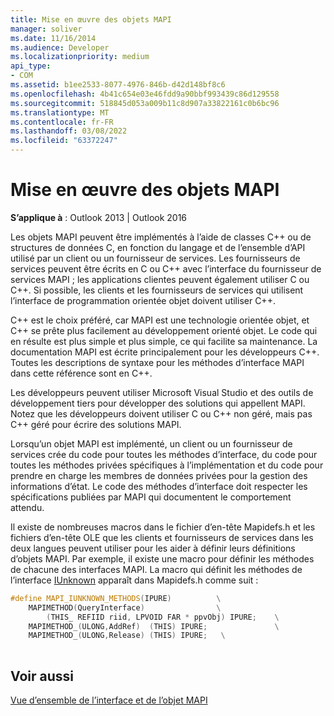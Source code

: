 ```yaml
---
title: Mise en œuvre des objets MAPI
manager: soliver
ms.date: 11/16/2014
ms.audience: Developer
ms.localizationpriority: medium
api_type:
- COM
ms.assetid: b1ee2533-8077-4976-846b-d42d148bf8c6
ms.openlocfilehash: 4b41c654e03e46fdd9a90bbf993439c86d129558
ms.sourcegitcommit: 518845d053a009b11c8d907a33822161c0b6bc96
ms.translationtype: MT
ms.contentlocale: fr-FR
ms.lasthandoff: 03/08/2022
ms.locfileid: "63372247"
---
```

# <a name="implementing-mapi-objects"></a>Mise en œuvre des objets MAPI

  
  
**S’applique à** : Outlook 2013 | Outlook 2016 
  
Les objets MAPI peuvent être implémentés à l’aide de classes C++ ou de structures de données C, en fonction du langage et de l’ensemble d’API utilisé par un client ou un fournisseur de services. Les fournisseurs de services peuvent être écrits en C ou C++ avec l’interface du fournisseur de services MAPI ; les applications clientes peuvent également utiliser C ou C++. Si possible, les clients et les fournisseurs de services qui utilisent l’interface de programmation orientée objet doivent utiliser C++. 
  
C++ est le choix préféré, car MAPI est une technologie orientée objet, et C++ se prête plus facilement au développement orienté objet. Le code qui en résulte est plus simple et plus simple, ce qui facilite sa maintenance. La documentation MAPI est écrite principalement pour les développeurs C++. Toutes les descriptions de syntaxe pour les méthodes d’interface MAPI dans cette référence sont en C++.
  
Les développeurs peuvent utiliser Microsoft Visual Studio et des outils de développement tiers pour développer des solutions qui appellent MAPI. Notez que les développeurs doivent utiliser C ou C++ non géré, mais pas C++ géré pour écrire des solutions MAPI.
  
Lorsqu’un objet MAPI est implémenté, un client ou un fournisseur de services crée du code pour toutes les méthodes d’interface, du code pour toutes les méthodes privées spécifiques à l’implémentation et du code pour prendre en charge les membres de données privées pour la gestion des informations d’état. Le code des méthodes d’interface doit respecter les spécifications publiées par MAPI qui documentent le comportement attendu. 
  
Il existe de nombreuses macros dans le fichier d’en-tête Mapidefs.h et les fichiers d’en-tête OLE que les clients et fournisseurs de services dans les deux langues peuvent utiliser pour les aider à définir leurs définitions d’objets MAPI. Par exemple, il existe une macro pour définir les méthodes de chacune des interfaces MAPI. La macro qui définit les méthodes de l’interface [IUnknown](https://msdn.microsoft.com/library/ms680509%28v=VS.85%29.aspx) apparaît dans Mapidefs.h comme suit : 
  
```cpp
#define MAPI_IUNKNOWN_METHODS(IPURE)          \
    MAPIMETHOD(QueryInterface)                \
        (THIS_ REFIID riid, LPVOID FAR * ppvObj) IPURE;    \
    MAPIMETHOD_(ULONG,AddRef)  (THIS) IPURE;               \
    MAPIMETHOD_(ULONG,Release) (THIS) IPURE;   \
 
```

## <a name="see-also"></a>Voir aussi



[Vue d’ensemble de l’interface et de l’objet MAPI](mapi-object-and-interface-overview.md)

